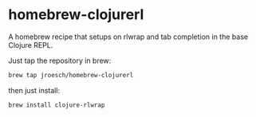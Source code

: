 homebrew-clojurerl
=======================

A homebrew recipe that setups on rlwrap and tab completion in the base Clojure REPL.

Just tap the repository in brew:  

```bash
brew tap jroesch/homebrew-clojurerl 
```  

then just install:  

```
brew install clojure-rlwrap
```